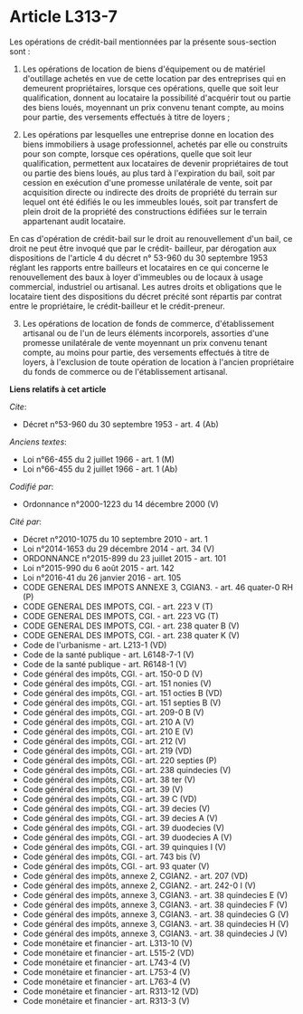 # Article L313-7

Les opérations de crédit-bail mentionnées par la présente sous-section sont :

1. Les opérations de location de biens d'équipement ou de matériel d'outillage achetés en vue de cette location par des
entreprises qui en demeurent propriétaires, lorsque ces opérations, quelle que soit leur qualification, donnent au locataire
la possibilité d'acquérir tout ou partie des biens loués, moyennant un prix convenu tenant compte, au moins pour partie, des
versements effectués à titre de loyers ;

2. Les opérations par lesquelles une entreprise donne en location des biens immobiliers à usage professionnel, achetés par
elle ou construits pour son compte, lorsque ces opérations, quelle que soit leur qualification, permettent aux locataires de
devenir propriétaires de tout ou partie des biens loués, au plus tard à l'expiration du bail, soit par cession en exécution
d'une promesse unilatérale de vente, soit par acquisition directe ou indirecte des droits de propriété du terrain sur lequel
ont été édifiés le ou les immeubles loués, soit par transfert de plein droit de la propriété des constructions édifiées sur
le terrain appartenant audit locataire.

En cas d'opération de crédit-bail sur le droit au renouvellement d'un bail, ce droit ne peut être invoqué que par le crédit-
bailleur, par dérogation aux dispositions de l'article 4 du décret n° 53-960 du 30 septembre 1953 réglant les rapports entre
bailleurs et locataires en ce qui concerne le renouvellement des baux à loyer d'immeubles ou de locaux à usage commercial,
industriel ou artisanal. Les autres droits et obligations que le locataire tient des dispositions du décret précité sont
répartis par contrat entre le propriétaire, le crédit-bailleur et le crédit-preneur.

3. Les opérations de location de fonds de commerce, d'établissement artisanal ou de l'un de leurs éléments incorporels,
assorties d'une promesse unilatérale de vente moyennant un prix convenu tenant compte, au moins pour partie, des versements
effectués à titre de loyers, à l'exclusion de toute opération de location à l'ancien propriétaire du fonds de commerce ou de
l'établissement artisanal.

**Liens relatifs à cet article**

_Cite_:

  - Décret n°53-960 du 30 septembre 1953 - art. 4 (Ab)

_Anciens textes_:

  - Loi n°66-455 du 2 juillet 1966 - art. 1 (M)
  - Loi n°66-455 du 2 juillet 1966 - art. 1 (Ab)

_Codifié par_:

  - Ordonnance n°2000-1223 du 14 décembre 2000 (V)

_Cité par_:

  - Décret n°2010-1075 du 10 septembre 2010 - art. 1
  - Loi n°2014-1653 du 29 décembre 2014 - art. 34 (V)
  - ORDONNANCE n°2015-899 du 23 juillet 2015 - art. 101
  - Loi n°2015-990 du 6 août 2015 - art. 142
  - Loi n°2016-41 du 26 janvier 2016 - art. 105
  - CODE GENERAL DES IMPOTS ANNEXE 3, CGIAN3. - art. 46 quater-0 RH (P)
  - CODE GENERAL DES IMPOTS, CGI. - art. 223 V (T)
  - CODE GENERAL DES IMPOTS, CGI. - art. 223 VG (T)
  - CODE GENERAL DES IMPOTS, CGI. - art. 238 quater B (V)
  - CODE GENERAL DES IMPOTS, CGI. - art. 238 quater K (V)
  - Code de l'urbanisme - art. L213-1 (VD)
  - Code de la santé publique - art. L6148-7-1 (V)
  - Code de la santé publique - art. R6148-1 (V)
  - Code général des impôts, CGI. - art. 150-0 D (V)
  - Code général des impôts, CGI. - art. 151 nonies (V)
  - Code général des impôts, CGI. - art. 151 octies B (VD)
  - Code général des impôts, CGI. - art. 151 septies B (V)
  - Code général des impôts, CGI. - art. 209-0 B (V)
  - Code général des impôts, CGI. - art. 210 A (V)
  - Code général des impôts, CGI. - art. 210 E (V)
  - Code général des impôts, CGI. - art. 212 (V)
  - Code général des impôts, CGI. - art. 219 (VD)
  - Code général des impôts, CGI. - art. 220 septies (P)
  - Code général des impôts, CGI. - art. 238 quindecies (V)
  - Code général des impôts, CGI. - art. 38 ter (V)
  - Code général des impôts, CGI. - art. 39 (V)
  - Code général des impôts, CGI. - art. 39 C (VD)
  - Code général des impôts, CGI. - art. 39 decies (V)
  - Code général des impôts, CGI. - art. 39 decies A (V)
  - Code général des impôts, CGI. - art. 39 duodecies (V)
  - Code général des impôts, CGI. - art. 39 duodecies A (V)
  - Code général des impôts, CGI. - art. 39 quinquies I (V)
  - Code général des impôts, CGI. - art. 743 bis (V)
  - Code général des impôts, CGI. - art. 93 quater (V)
  - Code général des impôts, annexe 2, CGIAN2. - art. 207 (VD)
  - Code général des impôts, annexe 2, CGIAN2. - art. 242-0 I (V)
  - Code général des impôts, annexe 3, CGIAN3. - art. 38 quindecies E (V)
  - Code général des impôts, annexe 3, CGIAN3. - art. 38 quindecies F (V)
  - Code général des impôts, annexe 3, CGIAN3. - art. 38 quindecies G (V)
  - Code général des impôts, annexe 3, CGIAN3. - art. 38 quindecies H (V)
  - Code général des impôts, annexe 3, CGIAN3. - art. 38 quindecies J (V)
  - Code monétaire et financier - art. L313-10 (V)
  - Code monétaire et financier - art. L515-2 (VD)
  - Code monétaire et financier - art. L743-4 (V)
  - Code monétaire et financier - art. L753-4 (V)
  - Code monétaire et financier - art. L763-4 (V)
  - Code monétaire et financier - art. R313-12 (VD)
  - Code monétaire et financier - art. R313-3 (V)
